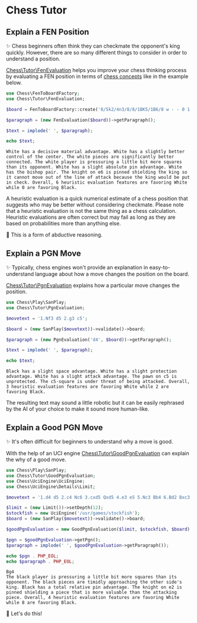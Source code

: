 # Chess Tutor

## Explain a FEN Position

✨ Chess beginners often think they can checkmate the opponent's king quickly. However, there are so many different things to consider in order to understand a position.

[Chess\Tutor\FenEvaluation](https://github.com/chesslablab/php-chess/blob/main/tests/unit/Tutor/FenEvaluationTest.php) helps you improve your chess thinking process by evaluating a FEN position in terms of [chess concepts](https://chesslablab.github.io/php-chess/heuristics/) like in the example below.

```php
use Chess\FenToBoardFactory;
use Chess\Tutor\FenEvaluation;

$board = FenToBoardFactory::create('8/5k2/4n3/8/8/1BK5/1B6/8 w - - 0 1');

$paragraph = (new FenEvaluation($board))->getParagraph();

$text = implode(' ', $paragraph);

echo $text;
```

```text
White has a decisive material advantage. White has a slightly better control of the center. The white pieces are significantly better connected. The white player is pressuring a little bit more squares than its opponent. White has a slight absolute pin advantage. White has the bishop pair. The knight on e6 is pinned shielding the king so it cannot move out of the line of attack because the king would be put in check. Overall, 6 heuristic evaluation features are favoring White while 0 are favoring Black.
```

A heuristic evaluation is a quick numerical estimate of a chess position that suggests who may be better without considering checkmate. Please note that a heuristic evaluation is not the same thing as a chess calculation. Heuristic evaluations are often correct but may fail as long as they are based on probabilities more than anything else.

🎉 This is a form of abductive reasoning.

## Explain a PGN Move

✨ Typically, chess engines won't provide an explanation in easy-to-understand language about how a move changes the position on the board.

[Chess\Tutor\PgnEvaluation](https://github.com/chesslablab/php-chess/blob/main/tests/unit/Tutor/PgnEvaluationTest.php) explains how a particular move changes the position.

```php
use Chess\Play\SanPlay;
use Chess\Tutor\PgnEvaluation;

$movetext = '1.Nf3 d5 2.g3 c5';

$board = (new SanPlay($movetext))->validate()->board;

$paragraph = (new PgnEvaluation('d4', $board))->getParagraph();

$text = implode(' ', $paragraph);

echo $text;
```

```text
Black has a slight space advantage. White has a slight protection advantage. White has a slight attack advantage. The pawn on c5 is unprotected. The c5-square is under threat of being attacked. Overall, 3 heuristic evaluation features are favoring White while 2 are favoring Black.
```

The resulting text may sound a little robotic but it can be easily rephrased by the AI of your choice to make it sound more human-like.

## Explain a Good PGN Move

✨ It's often difficult for beginners to understand why a move is good.

With the help of an UCI engine [Chess\Tutor\GoodPgnEvaluation](https://github.com/chesslablab/php-chess/blob/main/tests/unit/Tutor/GoodPgnEvaluationTest.php) can explain the why of a good move.

```php
use Chess\Play\SanPlay;
use Chess\Tutor\GoodPgnEvaluation;
use Chess\UciEngine\UciEngine;
use Chess\UciEngine\Details\Limit;

$movetext = '1.d4 d5 2.c4 Nc6 3.cxd5 Qxd5 4.e3 e5 5.Nc3 Bb4 6.Bd2 Bxc3 7.Bxc3 exd4 8.Ne2';

$limit = (new Limit())->setDepth(12);
$stockfish = new UciEngine('/usr/games/stockfish');
$board = (new SanPlay($movetext))->validate()->board;

$goodPgnEvaluation = new GoodPgnEvaluation($limit, $stockfish, $board);

$pgn = $goodPgnEvaluation->getPgn();
$paragraph = implode(' ', $goodPgnEvaluation->getParagraph());

echo $pgn . PHP_EOL;
echo $paragraph . PHP_EOL;
```

```text
Bg4
The black player is pressuring a little bit more squares than its opponent. The black pieces are timidly approaching the other side's king. Black has a total relative pin advantage. The knight on e2 is pinned shielding a piece that is more valuable than the attacking piece. Overall, 4 heuristic evaluation features are favoring White while 8 are favoring Black.
```

🎉 Let's do this!
